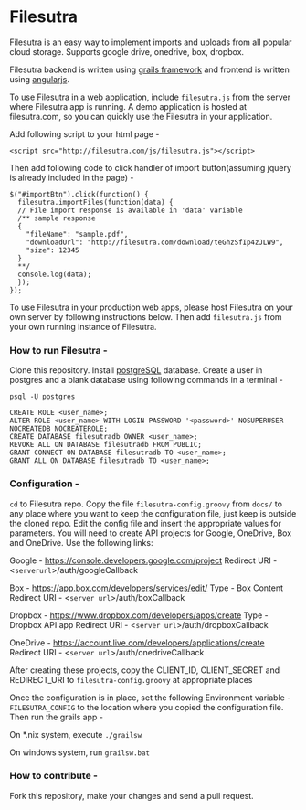 # Filesutra

Filesutra is an easy way to implement imports and uploads from all popular cloud storage. Supports google drive, onedrive, box, dropbox.

Filesutra backend is written using [grails framework](https://grails.org/) and frontend is written using [angularjs](https://angularjs.org/).

To use Filesutra in a web application, include `filesutra.js` from the server where Filesutra app is running. A demo application is hosted at filesutra.com, so you can quickly use the Filesutra in your application.

Add following script to your html page -

    <script src="http://filesutra.com/js/filesutra.js"></script>

Then add following code to click handler of import button(assuming jquery is already included in the page) - 

    $("#importBtn").click(function() {
      filesutra.importFiles(function(data) {
      // File import response is available in 'data' variable
      /** sample response
      {
        "fileName": "sample.pdf",
        "downloadUrl": "http://filesutra.com/download/teGhzSfIp4zJLW9",
        "size": 12345
      }
      **/
      console.log(data);
      });
    });

To use Filesutra in your production web apps, please host Filesutra on your own server by following instructions below. Then add `filesutra.js` from your own running instance of Filesutra.

### How to run Filesutra - 
Clone this repository.  Install [postgreSQL](http://www.postgresql.org/) database. Create a user in postgres and a blank database using following commands in a terminal - 

    psql -U postgres
    
    CREATE ROLE <user_name>;
    ALTER ROLE <user_name> WITH LOGIN PASSWORD '<password>' NOSUPERUSER NOCREATEDB NOCREATEROLE;
    CREATE DATABASE filesutradb OWNER <user_name>;
    REVOKE ALL ON DATABASE filesutradb FROM PUBLIC;
    GRANT CONNECT ON DATABASE filesutradb TO <user_name>;
    GRANT ALL ON DATABASE filesutradb TO <user_name>;

### Configuration - 	
 `cd` to Filesutra repo.  Copy the file `filesutra-config.groovy` from `docs/` to any place where you want to keep the configuration file, just keep is outside the cloned repo. Edit the config file and insert the appropriate values for parameters. You will need to create API projects for Google, OneDrive, Box and OneDrive. Use the following links:

Google - https://console.developers.google.com/project
Redirect URI - <`serverurl`>/auth/googleCallback
        
Box - https://app.box.com/developers/services/edit/
Type - Box Content
Redirect URI - <`server url`>/auth/boxCallback
    		  
Dropbox - https://www.dropbox.com/developers/apps/create
Type - Dropbox API app
Redirect URI - <`server url`>/auth/dropboxCallback

OneDrive - https://account.live.com/developers/applications/create
Redirect URI - <`server url`>/auth/onedriveCallback

After creating these projects, copy the CLIENT_ID, CLIENT_SECRET and REDIRECT_URI to `filesutra-config.groovy` at appropriate places

Once the configuration is in place, set the following Environment variable - `FILESUTRA_CONFIG` to the location where you copied the configuration file. Then run the grails app -

On *.nix system, execute `./grailsw`

On windows system, run `grailsw.bat`

### How to contribute -
Fork this repository, make your changes and send a pull request.
